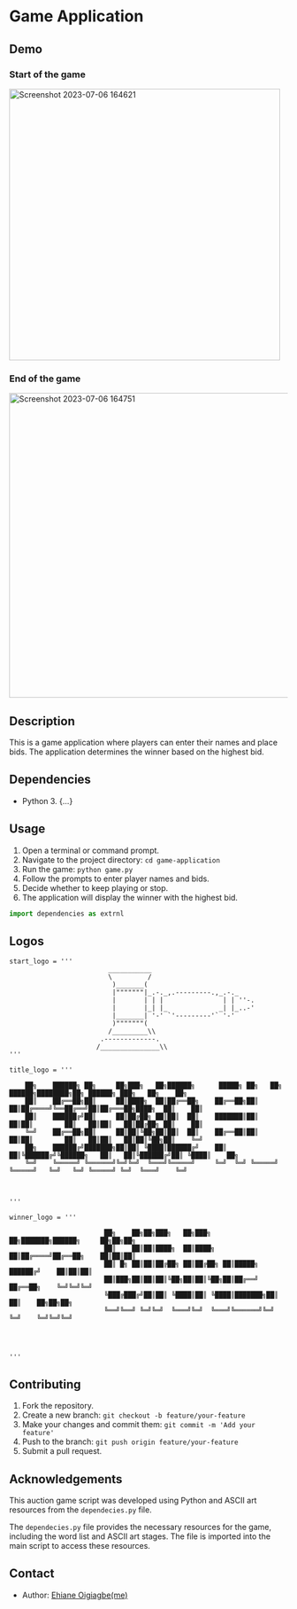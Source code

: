 

# Game Application

## Demo
### Start of the game
<img width="490" alt="Screenshot 2023-07-06 164621" src="https://github.com/Ehiane/100_days_of_code_in_python-Projects/assets/79903725/20202847-f1e8-4835-bdd3-5a7b004d5593">


### End of the game
<img width="550" alt="Screenshot 2023-07-06 164751" src="https://github.com/Ehiane/100_days_of_code_in_python-Projects/assets/79903725/933f0c68-116a-4766-8b08-0afdef6fd33c">



## Description
This is a game application where players can enter their names and place bids. The application determines the winner based on the highest bid.

## Dependencies
- Python 3. {...}



## Usage
1. Open a terminal or command prompt.
2. Navigate to the project directory: `cd game-application`
3. Run the game: `python game.py`
4. Follow the prompts to enter player names and bids.
5. Decide whether to keep playing or stop.
6. The application will display the winner with the highest bid.


```python
import dependencies as extrnl
```

## Logos

```
start_logo = '''
                         ___________
                         \         /
                          )_______(
                          |"""""""|_.-._,.---------.,_.-._
                          |       | | |               | | ''-.
                          |       |_| |_             _| |_..-'
                          |_______| '-' `'---------'` '-'
                          )"""""""(
                         /_________\\
                       .-------------.
                      /_______________\\
'''
```

```
title_logo = '''

    ██╗    ██████╗ ██╗     ██╗███╗   ██╗██████╗      █████╗ ██╗   ██╗ ██████╗████████╗██╗ ██████╗ ███╗   ██╗    ██╗
    ██║    ██╔══██╗██║     ██║████╗  ██║██╔══██╗    ██╔══██╗██║   ██║██╔════╝╚══██╔══╝██║██╔═══██╗████╗  ██║    ██║
    ██║    ██████╔╝██║     ██║██╔██╗ ██║██║  ██║    ███████║██║   ██║██║        ██║   ██║██║   ██║██╔██╗ ██║    ██║
    ╚═╝    ██╔══██╗██║     ██║██║╚██╗██║██║  ██║    ██╔══██║██║   ██║██║        ██║   ██║██║   ██║██║╚██╗██║    ╚═╝
    ██╗    ██████╔╝███████╗██║██║ ╚████║██████╔╝    ██║  ██║╚██████╔╝╚██████╗   ██║   ██║╚██████╔╝██║ ╚████║    ██╗
    ╚═╝    ╚═════╝ ╚══════╝╚═╝╚═╝  ╚═══╝╚═════╝     ╚═╝  ╚═╝ ╚═════╝  ╚═════╝   ╚═╝   ╚═╝ ╚═════╝ ╚═╝  ╚═══╝    ╚═╝
                                                                                                                
                                                                                         
                                                                                         
'''
```

```
winner_logo = '''
                        
                        ██╗    ██╗██╗███╗   ██╗███╗   ██╗███████╗██████╗     ██╗██╗██╗
                        ██║    ██║██║████╗  ██║████╗  ██║██╔════╝██╔══██╗    ██║██║██║
                        ██║ █╗ ██║██║██╔██╗ ██║██╔██╗ ██║█████╗  ██████╔╝    ██║██║██║
                        ██║███╗██║██║██║╚██╗██║██║╚██╗██║██╔══╝  ██╔══██╗    ╚═╝╚═╝╚═╝
                        ╚███╔███╔╝██║██║ ╚████║██║ ╚████║███████╗██║  ██║    ██╗██╗██╗
                        ╚══╝╚══╝ ╚═╝╚═╝  ╚═══╝╚═╝  ╚═══╝╚══════╝╚═╝  ╚═╝    ╚═╝╚═╝╚═╝
                                                                                    
    
                                                                                                 

'''
```

## Contributing
1. Fork the repository.
2. Create a new branch: `git checkout -b feature/your-feature`
3. Make your changes and commit them: `git commit -m 'Add your feature'`
4. Push to the branch: `git push origin feature/your-feature`
5. Submit a pull request.


## Acknowledgements
This auction game script was developed using Python and ASCII art resources from the `dependecies.py` file.

The `dependecies.py` file provides the necessary resources for the game, including the word list and ASCII art stages. The file is imported into the main script to access these resources.


## Contact
- Author: [Ehiane Oigiagbe(me)](https://github.com/ehiane)
